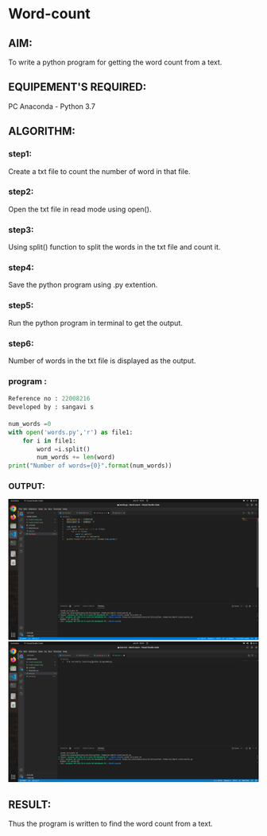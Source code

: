 # Word-count

## AIM:

To write a python program for getting the word count from a text.

## EQUIPEMENT'S REQUIRED:

PC
Anaconda - Python 3.7

## ALGORITHM: 

### step1:

Create a txt file to count the number of word in that file.

### step2:

Open the txt file in read mode using open().

### step3:

Using split() function to split the words in the txt file and count it.

### step4:

Save the python program using .py extention.

### step5:

Run the python program in terminal to get the output.

### step6:

Number of words in the txt file is displayed as the output.

### program :
``` python
Reference no : 22008216
Developed by : sangavi s

num_words =0
with open('words.py','r') as file1:
    for i in file1:
        word =i.split()
        num_words += len(word)
print("Number of words={0}".format(num_words))
```

### OUTPUT:

![](./word.png)
![](./word1.png)

## RESULT:

Thus the program is written to find the word count from a text.
